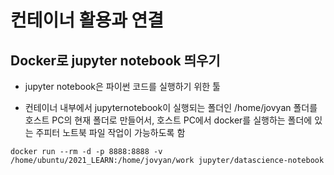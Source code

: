 # 컨테이너 활용과 연결

## Docker로 jupyter notebook 띄우기

- jupyter notebook은 파이썬 코드를 실행하기 위한 툴



- 컨테이너 내부에서 jupyternotebook이 실행되는 폴더인 /home/jovyan 폴더를 호스트 PC의 현재 폴더로 만들어서, 호스트 PC에서 docker를 실행하는 폴더에 있는 주피터 노트북 파일 작업이 가능하도록 함



```
docker run --rm -d -p 8888:8888 -v /home/ubuntu/2021_LEARN:/home/jovyan/work jupyter/datascience-notebook
```


